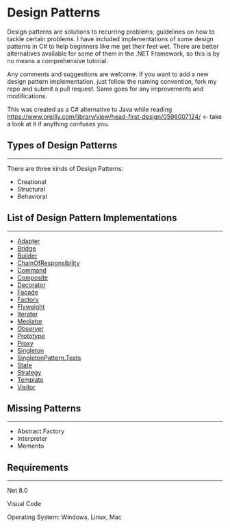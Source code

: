 # Design Patterns
Design patterns are solutions to recurring problems; guidelines on how to tackle certain problems.
I have included implementations of some design patterns in C# to help beginners like me get their feet wet.
There are better alternatives available for some of them in the .NET Framework, so this is by no means a comprehensive tutorial.

Any comments and suggestions are welcome. If you want to add a new design pattern implementation, just follow the naming convention, fork my repo and submit a pull request. Same goes for any improvements and modifications.

This was created as a C# alternative to Java while reading https://www.oreilly.com/library/view/head-first-design/0596007124/ <- take a look at it if anything confuses you.

## Types of Design Patterns
---------------------------
There are three kinds of Design Patterns:

* Creational
* Structural
* Behavioral

## List of Design Pattern Implementations
-----------------------------------------

* [Adapter](/AdapterPattern)
* [Bridge](/BridgePattern)
* [Builder](/BuilderPattern)
* [ChainOfResponsibility](/ChainOfResponsibilityPattern)
* [Command](/CommandPattern)
* [Composite](/CompositePattern)
* [Decorator](/DecoratorPattern)
* [Facade](/FacadePattern)
* [Factory](/FactoryPattern)
* [Flyweight](/FlyweightPattern)
* [Iterator](/IteratorPattern)
* [Mediator](/MediatorPattern)
* [Observer](/ObserverPattern)
* [Prototype](/PrototypePattern)
* [Proxy](/ProxyPattern)
* [Singleton](/SingletonPattern)
* [SingletonPattern.Tests](/SingletonPattern.Tests)
* [State](/StatePattern)
* [Strategy](/StrategyPattern)
* [Template](/TemplatePattern)
* [Visitor](/VisitorPattern)

## Missing Patterns
-----------------------------------------
* Abstract Factory
* Interpreter
* Memento

## Requirements
-----------------------------------------
Net 8.0

Visual Code

Operating System: Windows, Linux, Mac